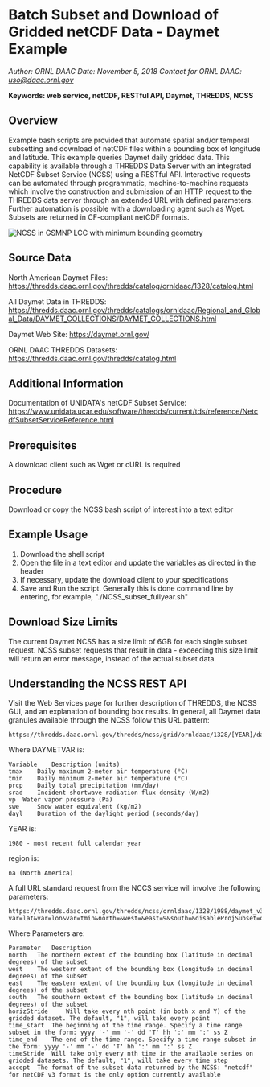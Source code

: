 # Batch Subset and Download of Gridded netCDF Data - Daymet Example

*Author: ORNL DAAC*
*Date: November 5, 2018*
*Contact for ORNL DAAC: uso@daac.ornl.gov*

**Keywords: web service, netCDF, RESTful API, Daymet, THREDDS, NCSS**

## Overview

Example bash scripts are provided that automate spatial and/or temporal subsetting and download of netCDF files within a bounding box of longitude and latitude. This example queries Daymet daily gridded data. This capability is available through a THREDDS Data Server with an integrated NetCDF Subset Service (NCSS) using a RESTful API. Interactive requests can be automated through programmatic, machine-to-machine requests which involve the construction and submission of an HTTP request to the THREDDS data server through an extended URL with defined parameters. Further automation is possible with a downloading agent such as Wget. Subsets are returned in CF-compliant netCDF formats.

![NCSS in GSMNP LCC with minimum bounding geometry](NCSS_GSMNP_LCCboundingbox_withMinimumBoundingGeometry.png)

## Source Data

North American Daymet Files: https://thredds.daac.ornl.gov/thredds/catalog/ornldaac/1328/catalog.html

All Daymet Data in THREDDS: https://thredds.daac.ornl.gov/thredds/catalogs/ornldaac/Regional_and_Global_Data/DAYMET_COLLECTIONS/DAYMET_COLLECTIONS.html

Daymet Web Site: https://daymet.ornl.gov/

ORNL DAAC THREDDS Datasets: https://thredds.daac.ornl.gov/thredds/catalog.html

## Additional Information

Documentation of UNIDATA's netCDF Subset Service: https://www.unidata.ucar.edu/software/thredds/current/tds/reference/NetcdfSubsetServiceReference.html

## Prerequisites

A download client such as Wget or cURL is required

## Procedure

Download or copy the NCSS bash script of interest into a text editor

## Example Usage

1. Download the shell script
2. Open the file in a text editor and update the variables as directed in the header
3. If necessary, update the download client to your specifications
4. Save and Run the script. Generally this is done command line by entering, for example, "./NCSS_subset_fullyear.sh"

## Download Size Limits

The current Daymet NCSS has a size limit of 6GB for each single subset request. NCSS subset requests that result in data - exceeding this size limit will return an error message, instead of the actual subset data.

## Understanding the NCSS REST API

Visit the Web Services page for further description of THREDDS, the NCSS GUI, and an explanation of bounding box results.
In general, all Daymet data granules available through the NCSS follow this URL pattern:

    https://thredds.daac.ornl.gov/thredds/ncss/grid/ornldaac/1328/[YEAR]/daymet_v3_[DAYMETVAR]_[YEAR]_[region].nc4

Where DAYMETVAR is:

    Variable 	Description (units)
    tmax 	Daily maximum 2-meter air temperature (°C)
    tmin 	Daily minimum 2-meter air temperature (°C)
    prcp 	Daily total precipitation (mm/day)
    srad 	Incident shortwave radiation flux density (W/m2)
    vp 	Water vapor pressure (Pa)
    swe 	Snow water equivalent (kg/m2)
    dayl 	Duration of the daylight period (seconds/day)

YEAR is:

    1980 - most recent full calendar year

region is:

    na (North America)

A full URL standard request from the NCCS service will involve the following parameters:

    https://thredds.daac.ornl.gov/thredds/ncss/ornldaac/1328/1988/daymet_v3_[DAYMETVAR]_[YEAR]_[region].nc4?var=lat&var=lon&var=tmin&north=&west=&east=9&south=&disableProjSubset=on&horizStride=1&time_start=Z&time_end=&timeStride=&accept=netcdf

Where Parameters are:

    Parameter 	Description
    north 	The northern extent of the bounding box (latitude in decimal degrees) of the subset
    west 	The western extent of the bounding box (longitude in decimal degrees) of the subset
    east 	The eastern extent of the bounding box (longitude in decimal degrees) of the subset
    south 	The southern extent of the bounding box (latitude in decimal degrees) of the subset
    horizStride 	Will take every nth point (in both x and Y) of the gridded dataset. The default, "1", will take every point
    time_start 	The beginning of the time range. Specify a time range subset in the form: yyyy '-' mm '-' dd 'T' hh ':' mm ':' ss Z
    time_end 	The end of the time range. Specify a time range subset in the form: yyyy '-' mm '-' dd 'T' hh ':' mm ':' ss Z
    timeStride 	Will take only every nth time in the available series on gridded datasets. The default, "1", will take every time step
    accept 	The format of the subset data returned by the NCSS: "netcdf" for netCDF v3 format is the only option currently available